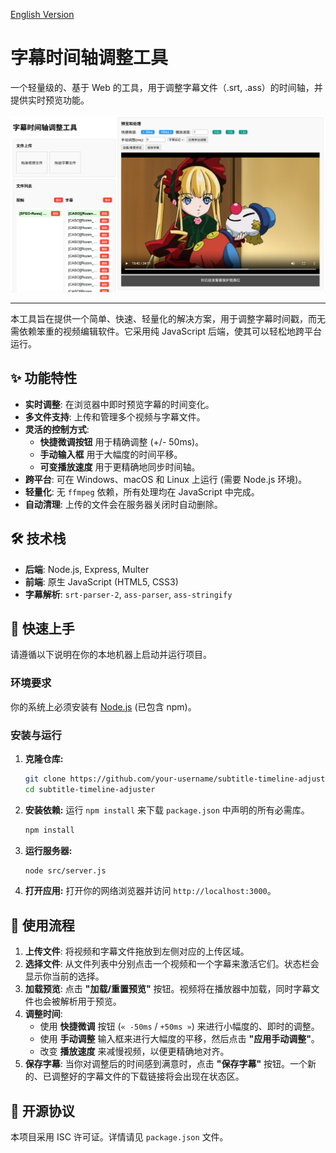 [English Version](./README.en.md)

# 字幕时间轴调整工具

一个轻量级的、基于 Web 的工具，用于调整字幕文件（.srt, .ass）的时间轴，并提供实时预览功能。

![应用截图](./assets/应用截图.png)

---

本工具旨在提供一个简单、快速、轻量化的解决方案，用于调整字幕时间戳，而无需依赖笨重的视频编辑软件。它采用纯 JavaScript 后端，使其可以轻松地跨平台运行。

## ✨ 功能特性

- **实时调整**: 在浏览器中即时预览字幕的时间变化。
- **多文件支持**: 上传和管理多个视频与字幕文件。
- **灵活的控制方式**:
  - **快捷微调按钮** 用于精确调整 (+/- 50ms)。
  - **手动输入框** 用于大幅度的时间平移。
  - **可变播放速度** 用于更精确地同步时间轴。
- **跨平台**: 可在 Windows、macOS 和 Linux 上运行 (需要 Node.js 环境)。
- **轻量化**: 无 `ffmpeg` 依赖，所有处理均在 JavaScript 中完成。
- **自动清理**: 上传的文件会在服务器关闭时自动删除。

## 🛠️ 技术栈

- **后端**: Node.js, Express, Multer
- **前端**: 原生 JavaScript (HTML5, CSS3)
- **字幕解析**: `srt-parser-2`, `ass-parser`, `ass-stringify`

## 🚀 快速上手

请遵循以下说明在你的本地机器上启动并运行项目。

### 环境要求

你的系统上必须安装有 [Node.js](https://nodejs.org/) (已包含 npm)。

### 安装与运行

1.  **克隆仓库:**
    ```bash
    git clone https://github.com/your-username/subtitle-timeline-adjuster.git
    cd subtitle-timeline-adjuster
    ```

2.  **安装依赖:**
    运行 `npm install` 来下载 `package.json` 中声明的所有必需库。
    ```bash
    npm install
    ```

3.  **运行服务器:**
    ```bash
    node src/server.js
    ```

4.  **打开应用:**
    打开你的网络浏览器并访问 `http://localhost:3000`。

## 📝 使用流程

1.  **上传文件**: 将视频和字幕文件拖放到左侧对应的上传区域。
2.  **选择文件**: 从文件列表中分别点击一个视频和一个字幕来激活它们。状态栏会显示你当前的选择。
3.  **加载预览**: 点击 **"加载/重置预览"** 按钮。视频将在播放器中加载，同时字幕文件也会被解析用于预览。
4.  **调整时间**:
    -   使用 **快捷微调** 按钮 (`« -50ms` / `+50ms »`) 来进行小幅度的、即时的调整。
    -   使用 **手动调整** 输入框来进行大幅度的平移，然后点击 **"应用手动调整"**。
    -   改变 **播放速度** 来减慢视频，以便更精确地对齐。
5.  **保存字幕**: 当你对调整后的时间感到满意时，点击 **"保存字幕"** 按钮。一个新的、已调整好的字幕文件的下载链接将会出现在状态区。

## 📄 开源协议

本项目采用 ISC 许可证。详情请见 `package.json` 文件。
